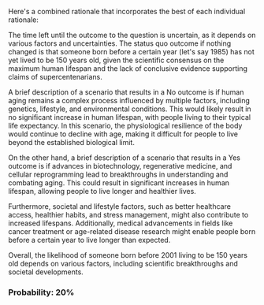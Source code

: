 Here's a combined rationale that incorporates the best of each individual rationale:

The time left until the outcome to the question is uncertain, as it depends on various factors and uncertainties. The status quo outcome if nothing changed is that someone born before a certain year (let's say 1985) has not yet lived to be 150 years old, given the scientific consensus on the maximum human lifespan and the lack of conclusive evidence supporting claims of supercentenarians.

A brief description of a scenario that results in a No outcome is if human aging remains a complex process influenced by multiple factors, including genetics, lifestyle, and environmental conditions. This would likely result in no significant increase in human lifespan, with people living to their typical life expectancy. In this scenario, the physiological resilience of the body would continue to decline with age, making it difficult for people to live beyond the established biological limit.

On the other hand, a brief description of a scenario that results in a Yes outcome is if advances in biotechnology, regenerative medicine, and cellular reprogramming lead to breakthroughs in understanding and combating aging. This could result in significant increases in human lifespan, allowing people to live longer and healthier lives.

Furthermore, societal and lifestyle factors, such as better healthcare access, healthier habits, and stress management, might also contribute to increased lifespans. Additionally, medical advancements in fields like cancer treatment or age-related disease research might enable people born before a certain year to live longer than expected.

Overall, the likelihood of someone born before 2001 living to be 150 years old depends on various factors, including scientific breakthroughs and societal developments.

### Probability: 20%